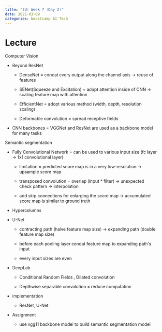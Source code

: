 ```yaml
---
title: "[U] Week 7 (Day 2)"
date: 2021-03-09
categories: boostcamp AI Tech
---
```

# Lecture

Computer Vision

* Beyond ResNet

    * DenseNet = concat every output along the channel axis -> reuse of features

    * SENet(Squeeze and Excitation) = adopt attention inside of CNN -> scaling feature map with attention

    * EfficientNet = adopt various method (width, depth, resolution scaling)

    * Deformable convolution = spread receptive fields

* CNN backbones = VGGNet and ResNet are used  as a backbone model for many tasks

Semantic segmentation

* Fully Convolutional Network = can be used to various input size (fc layer -> 1x1 convolutional layer)

    * limitation = predicted score map is in a very low-resolution -> upsample score map

    * transposed convolution = overlap (input * filter) -> unexpected check pattern -> interpolation

    * add skip connections for enlarging the score map -> accumulated score map is similar to ground truth

* Hypercolumns

* U-Net

    * contracting path (halve feature map size) -> expanding path (double feature map size)

    * before each pooling layer concat feature map to expanding path's input

    * every input sizes are even

* DeepLab

    * Conditional Random Fields , Dilated convolution

    * Depthwise separable convolution = reduce computation

* implementation

    * ResNet, U-Net

* Assignment

    * use vgg11 backbone model to build semantic segmentation model
